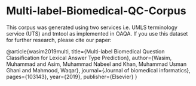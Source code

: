 # Multi-label-Biomedical-QC-Corpus

This corpus was generated using two services i.e. UMLS terminology service (UTS) and tmtool as implemented in OAQA. If you use this dataset for further research, please cite our paper:

@article{wasim2019multi,
  title={Multi-label Biomedical Question Classification for Lexical Answer Type Prediction},
  author={Wasim, Muhammad and Asim, Muhammad Nabeel and Khan, Muhammad Usman Ghani and Mahmood, Waqar},
  journal={Journal of biomedical informatics},
  pages={103143},
  year={2019},
  publisher={Elsevier}
}
